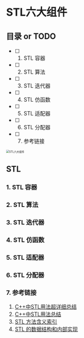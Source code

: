 # STL六大组件

## 目录 or TODO

- [ ] 1. STL 容器
- [ ] 2. STL 算法
- [ ] 3. STL 迭代器
- [ ] 4. STL 仿函数
- [ ] 5. STL 适配器
- [ ] 6. STL 分配器
- [ ] 7. 参考链接

<img src="https://images.961110.xyz/images/2021/09/27/STL.png" alt="STL六大组件" style="zoom:50%;" />

## STL

### 1. STL 容器

### 2. STL 算法

### 3. STL 迭代器

### 4. STL 仿函数

### 5. STL 适配器

### 6. STL 分配器

### 7. 参考链接

1. [C++中STL用法超详细总结](https://blog.csdn.net/u010183728/article/details/81913729?utm_medium=distribute.pc_relevant.none-task-blog-2~default~BlogCommendFromMachineLearnPai2~default-5.control&depth_1-utm_source=distribute.pc_relevant.none-task-blog-2~default~BlogCommendFromMachineLearnPai2~default-5.control)
2. [C++中STL用法总结](https://blog.csdn.net/piaoxuezhong/article/details/54348787?utm_medium=distribute.pc_relevant.none-task-blog-2~default~BlogCommendFromMachineLearnPai2~default-13.control&depth_1-utm_source=distribute.pc_relevant.none-task-blog-2~default~BlogCommendFromMachineLearnPai2~default-13.control)
3. [STL 方法含义索引](https://github.com/huihut/interview/tree/master/STL)
4. [STL 的数据结构和内部实现](https://www.jianshu.com/p/1f8329e26231)

